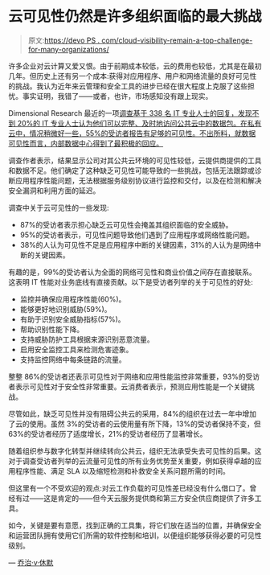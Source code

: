 # 云可见性仍然是许多组织面临的最大挑战

> 原文:[https://devo PS . com/cloud-visibility-remain-a-top-challenge-for-many-organizations/](https://devops.com/cloud-visibility-remains-a-top-challenge-for-many-organizations/)

许多企业对云计算又爱又恨。由于前期成本较低，云的费用也较低，尤其是在最初几年。但历史上还有另一个成本:获得对应用程序、用户和网络流量的良好可见性的挑战。我认为近年来云管理和安全工具的进步已经在很大程度上克服了这些担忧。事实证明，我错了——或者，也许，市场感知没有跟上现实。

Dimensional Research 最近的一项[调查基于 338 名 IT 专业人士的回复，发现不到 20%的 IT 专业人士认为他们可以完整、及时地访问公共云中的数据包。在私有云中，情况稍微好一些，55%的受访者报告有足够的可见性。不出所料，就数据可见性而言，内部数据中心得到了最积极的回应。](https://www.ixiacom.com/resources/state-cloud-monitoring)

调查作者表示，结果显示公司对其公共云环境的可见性较低，云提供商提供的工具和数据不足。他们确定了这种缺乏可见性可能导致的一些挑战，包括无法跟踪或诊断应用程序性能问题，无法根据服务级别协议进行监控和交付，以及在检测和解决安全漏洞和利用方面的延迟。

调查中关于云可见性的一些发现:

*   87%的受访者表示担心缺乏云可见性会掩盖其组织面临的安全威胁。
*   95%的受访者表示，可见性问题导致他们遇到了应用程序或网络性能问题。
*   38%的人认为可见性不足是应用程序中断的关键因素，31%的人认为是网络中断的关键因素。

有趣的是，99%的受访者认为全面的网络可见性和商业价值之间存在直接联系。这表明 IT 性能对业务底线有直接贡献。以下是受访者列举的关于可见性的好处:

*   监控并确保应用程序性能(60%)。
*   能够更好地识别威胁(59%)。
*   有助于识别安全威胁指标(57%)。
*   帮助识别性能下降。
*   支持威胁防护工具根据来源识别恶意流量。
*   启用安全监控工具来检测危害迹象。
*   支持监控网络中每条链路的流量。

整整 86%的受访者还表示可见性对于网络和应用性能监控非常重要，93%的受访者表示可见性对于安全性非常重要。云消费者表示，预测应用性能是一个关键挑战。

尽管如此，缺乏可见性并没有阻碍公共云的采用，84%的组织在过去一年中增加了云的使用。虽然 3%的受访者的云使用量有所下降，13%的受访者保持不变，但 63%的受访者经历了适度增长，21%的受访者经历了显著增长。

随着组织参与数字化转型并继续转向公共云，组织无法承受失去可见性的后果。这对于调查受访者列举的云流量可见性的所有业务优势至关重要，例如获得卓越的应用程序性能、满足 SLA 以及缩短检测和补救安全关系问题所需的时间。

但这里有一个不受欢迎的观点:对云工作负载的可见性差已经没有什么借口了。曾经有过——这是肯定的——但今天云服务提供商和第三方安全供应商提供了许多工具。

如今，关键是要有意愿，找到正确的工具集，将它们放在适当的位置，并确保安全和运营团队拥有使用它们所需的软件控制和培训，以便组织能够获得必要的可见性级别。

— [乔治·v·休默](https://devops.com/author/george-hulme/)
